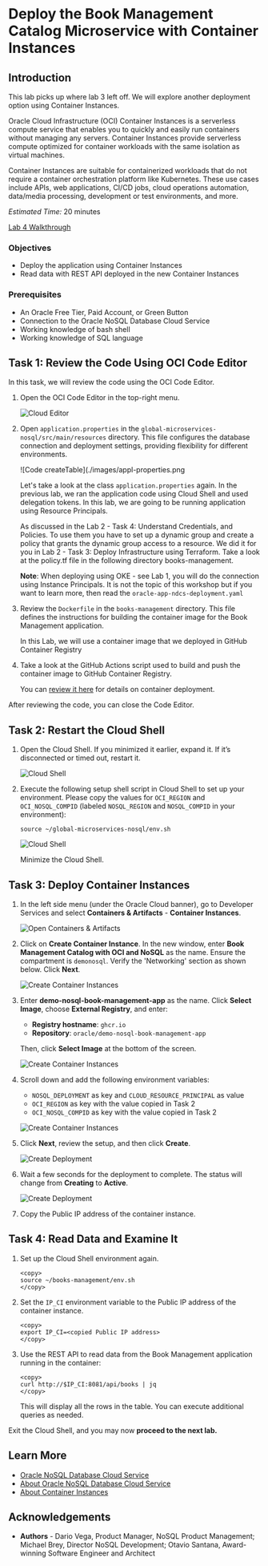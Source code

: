 # Deploy the Book Management Catalog Microservice with Container Instances

## Introduction

This lab picks up where lab 3 left off. We will explore another deployment option using Container Instances.

Oracle Cloud Infrastructure (OCI) Container Instances is a serverless compute service that enables you to quickly and easily run containers without managing any servers. Container Instances provide serverless compute optimized for container workloads with the same isolation as virtual machines.

Container Instances are suitable for containerized workloads that do not require a container orchestration platform like Kubernetes. These use cases include APIs, web applications, CI/CD jobs, cloud operations automation, data/media processing, development or test environments, and more.

_Estimated Time:_ 20 minutes

[Lab 4 Walkthrough](videohub:1_7yxajmgz)

### Objectives

* Deploy the application using Container Instances
* Read data with REST API deployed in the new Container Instances

### Prerequisites

* An Oracle Free Tier, Paid Account, or Green Button
* Connection to the Oracle NoSQL Database Cloud Service
* Working knowledge of bash shell
* Working knowledge of SQL language

## Task 1: Review the Code Using OCI Code Editor

In this task, we will review the code using the OCI Code Editor.

1. Open the OCI Code Editor in the top-right menu.

   ![Cloud Editor](./images/cloud-code-editor.png)

2. Open `application.properties` in the `global-microservices-nosql/src/main/resources` directory. This file configures the database connection and deployment settings, providing flexibility for different environments.

   ![Code createTable](./images/appl-properties.png

   Let's take a look at the class `application.properties` again. In the previous lab, we ran the application code using Cloud Shell and used delegation tokens.
   In this lab, we are going to be running application using Resource Principals.

    As discussed in the Lab 2 - Task 4: Understand Credentials, and Policies. To use them you have to set up a dynamic group and create a policy
    that grants the dynamic group access to a resource. We did it for you in Lab 2 - Task 3: Deploy Infrastructure using Terraform.
    Take a look at the policy.tf file in the following directory books-management.


    **Note**: When deploying using OKE - see Lab 1, you will do the connection using Instance Principals. It is not the topic of this workshop but if you want to learn more, then read the `oracle-app-ndcs-deployment.yaml`    

3. Review the `Dockerfile` in the `books-management` directory. This file defines the instructions for building the container image for the Book Management application.

    In this Lab, we will use a container image that we deployed in GitHub Container Registry

4. Take a look at the GitHub Actions script used to build and push the container image to GitHub Container Registry.

    You can [review it here](https://github.com/oracle/nosql-examples/blob/master/.github/workflows/build-and-push-demo-book-image.yml) for details on container deployment.  

After reviewing the code, you can close the Code Editor.

## Task 2: Restart the Cloud Shell

1. Open the Cloud Shell. If you minimized it earlier, expand it. If it’s disconnected or timed out, restart it.

   ![Cloud Shell](https://oracle-livelabs.github.io/common/images/console/cloud-shell.png)

2. Execute the following setup shell script in Cloud Shell to set up your environment. Please copy the values for `OCI_REGION` and `OCI_NOSQL_COMPID` (labeled `NOSQL_REGION` and `NOSQL_COMPID` in your environment):

    ```shell
    source ~/global-microservices-nosql/env.sh
    ```
   ![Cloud Shell](./images/cloud-shell-result.png)

   Minimize the Cloud Shell.

## Task 3: Deploy Container Instances

1. In the left side menu (under the Oracle Cloud banner), go to Developer Services and select **Containers & Artifacts** - **Container Instances**.

   ![Open Containers & Artifacts](images/menu-container-instance.png)

2. Click on **Create Container Instance**. In the new window, enter **Book Management Catalog with OCI and NoSQL** as the name. Ensure the compartment is `demonosql`. Verify the 'Networking' section as shown below. Click **Next**.

   ![Create Container Instances](images/create-container-instance-1.png)

3. Enter **demo-nosql-book-management-app** as the name. Click **Select Image**, choose **External Registry**, and enter:
   - **Registry hostname**: `ghcr.io`
   - **Repository**: `oracle/demo-nosql-book-management-app`

   Then, click **Select Image** at the bottom of the screen.

   ![Create Container Instances](images/create-container-instance-2.png)

4. Scroll down and add the following environment variables:
   - `NOSQL_DEPLOYMENT` as key and `CLOUD_RESOURCE_PRINCIPAL` as value
   - `OCI_REGION` as key with the value copied in Task 2
   - `OCI_NOSQL_COMPID` as key with the value copied in Task 2

   ![Create Container Instances](images/create-container-instance-3.png)

5. Click **Next**, review the setup, and then click **Create**.

   ![Create Deployment](images/create-container-instance-4.png)

6. Wait a few seconds for the deployment to complete. The status will change from **Creating** to **Active**.

   ![Create Deployment](images/create-container-instance-5.png)

7. Copy the Public IP address of the container instance.

## Task 4: Read Data and Examine It

1. Set up the Cloud Shell environment again.

    ```shell
    <copy>
    source ~/books-management/env.sh
    </copy>
    ```

2. Set the `IP_CI` environment variable to the Public IP address of the container instance.

    ```shell
    <copy>
    export IP_CI=<copied Public IP address>
    </copy>
    ```

3. Use the REST API to read data from the Book Management application running in the container:

    ```shell
    <copy>
    curl http://$IP_CI:8081/api/books | jq
    </copy>
    ```

   This will display all the rows in the table. You can execute additional queries as needed.

Exit the Cloud Shell, and you may now **proceed to the next lab.**

## Learn More

* [Oracle NoSQL Database Cloud Service](https://www.oracle.com/database/nosql-cloud.html)
* [About Oracle NoSQL Database Cloud Service](https://docs.oracle.com/en/cloud/paas/nosql-cloud/index.html)
* [About Container Instances](https://docs.oracle.com/en-us/iaas/Content/container-instances/home.htm)

## Acknowledgements

* **Authors** - Dario Vega, Product Manager, NoSQL Product Management; Michael Brey, Director NoSQL Development; Otavio Santana, Award-winning Software Engineer and Architect
